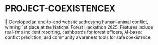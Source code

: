 # PROJECT-COEXISTENCEX
🌿 Developed an end-to-end website addressing human–animal conflict, winning 1st place at the National Forest Hackathon 2025. Features include real-time incident reporting, dashboards for forest officers, AI-based conflict prediction, and community awareness tools for safe coexistence.
